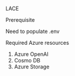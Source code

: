 LACE 

Prerequisite


Need to populate 
.env 

Required Azure resources
1. Azure OpenAI
2. Cosmo DB
3. Azure Storage
